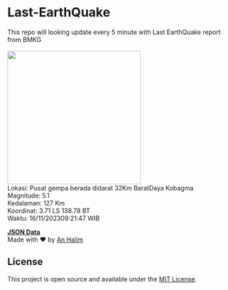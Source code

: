 # Last-EarthQuake
This repo will looking update every 5 minute with Last EarthQuake report from BMKG
<br>
<br>
<img src="https://static.bmkg.go.id/20231116092147.mmi.jpg" width="300"/>
<br>
Lokasi: Pusat gempa berada didarat 32Km BaratDaya Kobagma <br>
Magnitude: 5.1 <br>
Kedalaman: 127 Km <br>
Koordinat: 3.71 LS 138.78 BT <br>
Waktu: 16/11/202309:21:47 WIB <br>

<a href="./data/data.json">**JSON Data**</a>
<br>
Made with ❤️ by <a href="https://github.com/an-halim">An Halim</a>
## License

This project is open source and available under the [MIT License](LICENSE).
